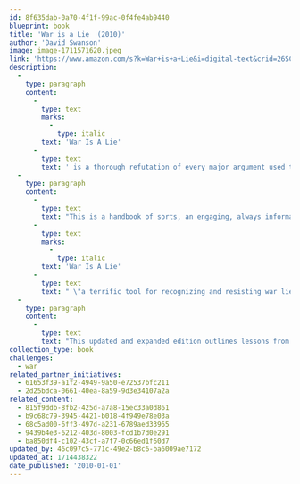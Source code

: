 ```yaml
---
id: 8f635dab-0a70-4f1f-99ac-0f4fe4ab9440
blueprint: book
title: 'War is a Lie  (2010)'
author: 'David Swanson'
image: image-1711571620.jpeg
link: 'https://www.amazon.com/s?k=War+is+a+Lie&i=digital-text&crid=26SCI2VRS53Z3&sprefix=war+is+a+lie%2Cdigital-text%2C115&ref=nb_sb_noss_2'
description:
  -
    type: paragraph
    content:
      -
        type: text
        marks:
          -
            type: italic
        text: 'War Is A Lie'
      -
        type: text
        text: ' is a thorough refutation of every major argument used to justify wars, drawing on evidence from numerous past wars, with a focus on those that have been most widely defended as just and good. '
  -
    type: paragraph
    content:
      -
        type: text
        text: "This is a handbook of sorts, an engaging, always informative manual that can be used to debunk future lies before the wars they're deployed to justify have any chance to begin. Veteran antiwar activist Daniel Ellsberg calls "
      -
        type: text
        marks:
          -
            type: italic
        text: 'War Is A Lie'
      -
        type: text
        text: " \"a terrific tool for recognizing and resisting war lies before it's too late.\"\_"
  -
    type: paragraph
    content:
      -
        type: text
        text: "This updated and expanded edition outlines lessons from America's most recent wars, what can be done to end warmaking, and an epilogue that analyzes new trends in war lying and in resistance to it. No one to whom you give this book can claim they haven't been warned!"
collection_type: book
challenges:
  - war
related_partner_initiatives:
  - 61653f39-a1f2-4949-9a50-e72537bfc211
  - 2d25bdca-0661-40ea-8a59-9d3e34107a2a
related_content:
  - 815f9ddb-8fb2-425d-a7a8-15ec33a0d861
  - b9c68c79-3945-4421-b018-4f949e78e03a
  - 68c5ad00-6ff3-497d-a231-6789aed33965
  - 9439b4e3-6212-403d-8003-fcd1b7d0e291
  - ba850df4-c102-43cf-a7f7-0c66ed1f60d7
updated_by: 46c097c5-771c-49e2-b8c6-ba6009ae7172
updated_at: 1714438322
date_published: '2010-01-01'
---
```


